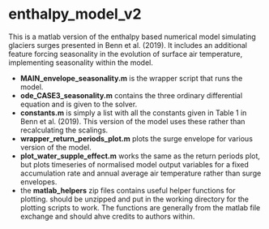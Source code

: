 # enthalpy_model_v2

This is a matlab version of the enthalpy based numerical model simulating glaciers surges presented in Benn et al. (2019). It includes an additional feature forcing seasonality in the evolution of surface air temperature, implementing seasonality within the model.

* **MAIN_envelope_seasonality.m** is the wrapper script that runs the model.
* **ode_CASE3_seasonality.m** contains the three ordinary differential equation and is given to the solver.
* **constants.m** is simply a list with all the constants given in Table 1 in Benn et al. (2019). This version of the model uses these rather than recalculating the scalings.
* **wrapper_return_periods_plot.m** plots the surge envelope for various version of the model.
* **plot_water_supple_effect.m** works the same as the return periods plot, but plots timeseries of normalised model output variables for a fixed accumulation rate and annual average air temperature rather than surge envelopes.
* the **matlab_helpers** zip files contains useful helper functions for plotting. should be unzipped and put in the working directory for the plotting scripts to work. The functions are generally from the matlab file exchange and should ahve credits to authors within. 
